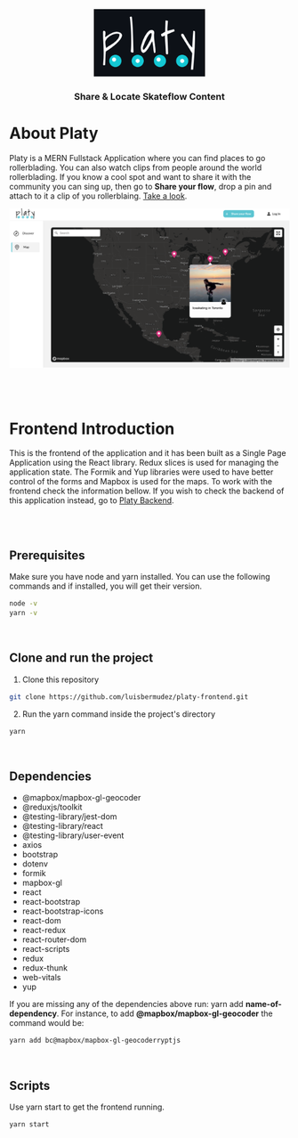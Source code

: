 <div align="center" style="margin: 2rem 0;">
<img src="./public/platy.png" width="200"/>
<h3>Share & Locate Skateflow Content</h3>
</div>

# About Platy

Platy is a MERN Fullstack Application where you can find places to go rollerblading. You can also watch clips from people around the world rollerblading. If you know a cool spot and want to share it with the community you can sing up, then go to **Share your flow**, drop a pin and attach to it a clip of you rollerblaing. [Take a look](https://platywebsite.netlify.app/).

![Platy landing page](./public/mapAndVideoPreview.png)
<br>
<br>
<br>
<br>

# Frontend Introduction

This is the frontend of the application and it has been built as a Single Page Application using the React library. Redux slices is used for managing the application state. The Formik and Yup libraries were used to have better control of the forms and Mapbox is used for the maps. To work with the frontend check the information bellow. If you wish to check the backend of this application instead, go to [Platy Backend](https://github.com/luisbermudez/platy-backend).

<br>
<br>

## Prerequisites

Make sure you have node and yarn installed. You can use the following commands and if installed, you will get their version.

```bash
node -v
yarn -v
```

<br>

## Clone and run the project

1. Clone this repository

```sh
git clone https://github.com/luisbermudez/platy-frontend.git
```

2. Run the yarn command inside the project's directory

```sh
yarn
```

<br>

## Dependencies

- @mapbox/mapbox-gl-geocoder
- @reduxjs/toolkit
- @testing-library/jest-dom
- @testing-library/react
- @testing-library/user-event
- axios
- bootstrap
- dotenv
- formik
- mapbox-gl
- react
- react-bootstrap
- react-bootstrap-icons
- react-dom
- react-redux
- react-router-dom
- react-scripts
- redux
- redux-thunk
- web-vitals
- yup
  <br>

If you are missing any of the dependencies above run: yarn add **name-of-dependency**. For instance, to add **@mapbox/mapbox-gl-geocoder** the command would be:

```bash
yarn add bc@mapbox/mapbox-gl-geocoderryptjs
```

<br>

## Scripts

Use yarn start to get the frontend running.

```sh
yarn start
```

<br>
<br>
